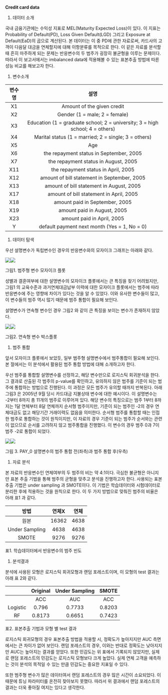 ﻿**Credit card data**

1) 데이터 소개

국내 금융기관에는 수익성 지표로 MEL(Maturity Expected Loss)이 있다. 이 지표는 Probability of Default(PD), Loss Given Default(LGD) 그리고 Exposure at Default(EaD)의 곱으로 계산된다. 본 데이터는 이 중 PD에 관한 자료로써, 카드사의 고객이 다음달 대금을 연체할지에 대해 이항분류를 목적으로 한다. 이 같은 자료를 분석할 때 흔히 마주하게 되는 문제는 	반응변수의 두 범주가 굉장히 불균형을 이루는 문제이다. 따라서 이 보고서에서는 imbalanced data에 적용해볼 수 있는 표본추출 방법에 따른 성능 비교를 해보고자 한다.

1) 변수소개

|변수명|설명|
| :-: | :-: |
|X1|Amount of the given credit|
|X2|Gender (1 = male; 2 = female)|
|X3|Education (1 = graduate school; 2 = university; 3 = high school; 4 = others)|
|X4|Marital status (1 = married; 2 = single; 3 = others)|
|X5|Age|
|X6|the repayment status in September, 2005|
|X7|the repayment status in August, 2005|
|X11|the repayment status in April, 2005|
|X12|amount of bill statement in September, 2005|
|X13|amount of bill statement in August, 2005|
|X17|amount of bill statement in April, 2005|
|X18|amount paid in September, 2005|
|X19|amount paid in August, 2005|
|X23|amount paid in April, 2005|
|Y|default payment next month (Yes = 1, No = 0)|
1) 데이터 탐색

우선 설명변수가 독립변수인 경우의 반응변수와의 모자이크 그래프는 아래와 같다.

![](./plots/A001.png)![](./plots/A002.png)

그림1. 범주형 변수 모자이크 플롯

성별과 결혼여부에 대한 설명변수의 모자이크 플롯에서는 큰 특징을 찾기 어려웠지만, 그림1 의 교육수준과 과거연체대금납부 이력에 대한 모자이크 플롯에서는 범주에 따라 반응변수에 주는 영향에 차이가 있다는 것을 알 수 있었다. 이와 유사한 변수들이 많고, 이 변수들의 범주 역시 많기 때문에 범주 통합이 필요해 보인다.

설명변수가 연속형 변수인 경우 그림2 와 같이 큰 특징을 보이는 변수가 존재하지 않았다.

![](./plots/A003.png)![](./plots/A004.png)

그림2. 연속형 변수 박스플롯

1) 범주 통합

앞서 모자이크 플롯에서 보았듯, 일부 범주형 설명변수에서 범주통합이 필요해 보인다. 본 절에서는 이 분석에서 활용된 범주 통합 방법에 대해 소개하고자 한다. 

우선 범주를 통합할 설명변수를 선정하고, 해당 변수만으로 로지스틱 회귀분석을 한다. 그 결과로 산출된 각 범주의 p-value를 확인하고, 유의하지 않은 범주를 기준이 되는 범주에 통합하는 방법으로 진행된다. 이 과정은 모든 범주가 유의할 때까지 반복된다. 아래 그림3 은 2005년 9월 당시 카드대금 지불상태 변수에 대한 예시이다. 이 설명변수는 -2부터 8까지 총 11개의 범주로 이루어져 있다. 해당 변수의 특징으로는 범주 1부터 8까지는 1달 연체부터 8달 연체까지 순서형 범주이지만, 기준이 되는 범주인 -2의 경우 연체대금도 없고 해당기간 거래이력도 없음을 의미한다. 순서형 범주를 통합할 때는 인접한 범주로 통합하는 것이 원칙이지만, 이 자료의 경우 기준이 되는 범주가 순서와는 관련이 없으므로 순서를 고려하지 않고 범주통합을 진행했다. 이 변수의 경우 범주 0과 7이 범주 -2로 통합이 되었다. 

![](./plots/A005.png)![](./plots/A006.png)

그림 3. PAY\_0 설명변수의 범주 통합 전(좌측)과 범주 통합 후(우측)

1) 자료 분석

본 자료의 반응변수인 연체여부의 두 범주의 비는 약 4:1이다. 극심한 불균형은 아니지만 표본 추출 기법을 통해 범주의 균형을 맞추고 분석을 진행하고자 한다. 사용되는 표본 추출 기법은 under sampling 과 SMOTE이다. 이 기법은 학습데이터와 시험데이터로 분리한 후에 적용하는 것을 원칙으로 한다. 이 두 가지 방법으로 맞춰진 범주의 비율은 아래 표1 과 같다.



|방법|연체X|연체|
| :-: | :-: | :-: |
|원본|16362|4638|
|Under Sampling|4638|4638|
|SMOTE|9276|9276|
표1. 학습데이터에서 반응변수의 범주 빈도

1) 분석결과

분석에 사용된 모형은 로지스틱 회귀모형과 랜덤 포레스트이며, 이 모형의 test 결과는 아래 표 2와 같다.

||Original|Under Sampling|SMOTE|
| :-: | :-: | :-: | :-: |
||ACC|AUC|ACC|AUC|ACC|AUC|
|Logistic|0.796|0.7733|0.8203|0.7719|0.817|0.7705|
|RF|0.8173|0.6651|0.7423|0.7162|0.7662|0.7078|
표2. 표본추출 기법과 모형 별 test 결과

로지스틱 회귀모형의 경우 표본추출 방법을 적용할 시, 정확도가 높아지지만 AUC 측면에서는 큰 차이가 없어 보인다. 랜덤 포레스트의 경우, 이와는 반대로 정확도는 낮아지지만 AUC는 높아지는 결과를 얻었다. 또한 민감도는 위 표에서 기록되지 않았지만, 실제로 랜덤 포레스트의 민감도는 로지스틱 모형보다 크게 높았다. 실제 연체 고객을 예측하는 것이 분석의 목적일 수 있는 만큼 민감도는 중요한 지표일 수 있다.

또한 범주형 변수가 많은 데이터여서 랜덤 포레스트의 경우 많은 시간이 소요되었다. 이 때문에 튜닝 파라미터를 온전히 찾아보지 못했다. 따라서 위 결과에서 랜덤 포레스트의 결과는 더욱 좋아질 여지는 있다고 생각한다.


